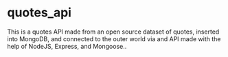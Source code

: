 # quotes_api
This is a quotes API made from an open source dataset of quotes, inserted into MongoDB, and connected to the outer world via and API made with the help of NodeJS, Express, and Mongoose..
